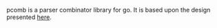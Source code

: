 pcomb is a parser combinator library for go. It is based upon the design 
presented [here](http://lorgonblog.wordpress.com/2007/12/02/c-3-0-lambda-and-the-first-post-of-a-series-about-monadic-parser-combinators/).
